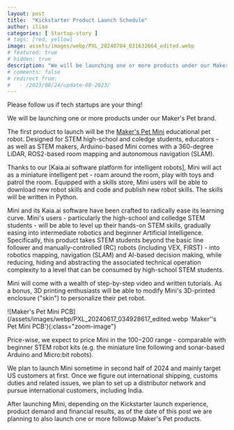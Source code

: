 ```yaml
---
layout: post
title:  "Kickstarter Product Launch Schedule"
author: iliao
categories: [ Startup-story ]
# tags: [red, yellow]
image: assets/images/webp/PXL_20240704_031632664_edited.webp
# featured: true
# hidden: true
description: "We will be launching one or more products under our Maker's Pet brand."
# comments: false
# redirect_from:
#   - /2023/08/24/update-08-2023/
---
```

Please follow us if tech startups are your thing!

We will be launching one or more products under our Maker's Pet brand.

The first product to launch will be the [Maker's Pet Mini](https://makerspet.com/blog/kickstarter-launch-mini/) educational pet robot. Designed for STEM high-school and coledge students, educators - as well as STEM makers, Arduino-based Mini comes with a 360-degree LiDAR, ROS2-based room mapping and autonomous navigation (SLAM).

Thanks to our [Kaia.ai software platform for intelligent robots], Mini will act as a miniature intelligent pet - roam around the room, play with toys and patrol the room. Equipped with a skills store, Mini users will be able to download new robot skills and code and publish new robot skills. The skills will be written in Python.

Mini and its Kaia.ai software have been crafted to radically ease its learning curve. Mini's users - particularly the high-school and colledge STEM students - will be able to level up their hands-on STEM skills, gradually easing into intermediate robotics and beginner Artificial Intelligence. Specifically, this product takes STEM students beyond the basic line follower and manually-controlled (RC) robots (including VEX, FIRST) - into robotics mapping, navigation (SLAM) and AI-based decision making, while reducing, hiding and abstracting the associated technical operation complexity to a level that can be consumed by high-school STEM students.

Mini will come with a wealth of step-by-step video and written tutorials. As a bonus, 3D printing enthusiasts will be able to modify Mini's 3D-printed enclosure ("skin") to personalize their pet robot.

![Maker's Pet Mini PCB](/assets/images/webp/PXL_20240617_034928617_edited.webp 'Maker''s Pet Mini PCB'){:class="zoom-image"}

Price-wise, we expect to price Mini in the $100-$200 range - comparable with beginner STEM robot kits (e.g. the miniature line following and sonar-based Arduino and Micro:bit robots).

We plan to launch Mini sometime in second half of 2024 and mainly target US customers at first. Once we figure out international shipping, customs duties and related issues, we plan to set up a distributor network and pursue international customers, including India.

After launching Mini, depending on the Kickstarter launch experience, product demand and financial results, as of the date of this post we are planning to also launch one or more followup Maker's Pet products.
